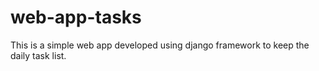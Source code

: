 # web-app-tasks
This is a simple web app developed using django framework to keep the daily task list.

